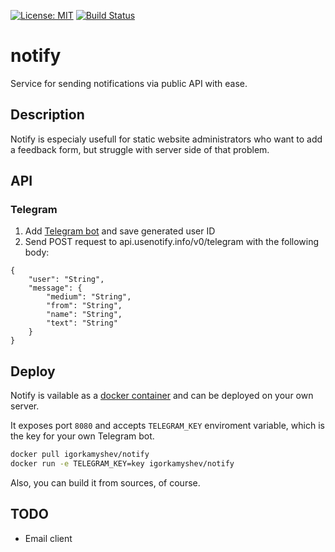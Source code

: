 [![License: MIT](https://img.shields.io/badge/License-MIT-green.svg)](https://opensource.org/licenses/MIT)
[![Build Status](https://travis-ci.org/igorkamyshev/notify.svg?branch=master)](https://travis-ci.org/igorkamyshev/notify)

# notify
Service for sending notifications via public API with ease.

## Description
Notify is especialy usefull for static website administrators who want to add a feedback form, but struggle with server side of that problem.

## API
### Telegram

1. Add [Telegram bot](https://t.me/notify_me_robot) and save generated user ID
2. Send POST request to api.usenotify.info/v0/telegram with the following body:
```
{
    "user": "String",
    "message": {
        "medium": "String",
        "from": "String",
        "name": "String",
        "text": "String"
    }
}
```

## Deploy
Notify is vailable as a [docker container](https://hub.docker.com/r/igorkamyshev/notify/) and can be deployed on your own server.

It exposes port ```8080``` and accepts ```TELEGRAM_KEY``` enviroment variable,  which is the key for your own Telegram bot.


```sh
docker pull igorkamyshev/notify
docker run -e TELEGRAM_KEY=key igorkamyshev/notify
```

Also, you can build it from sources, of course.


## TODO
+ Email client
